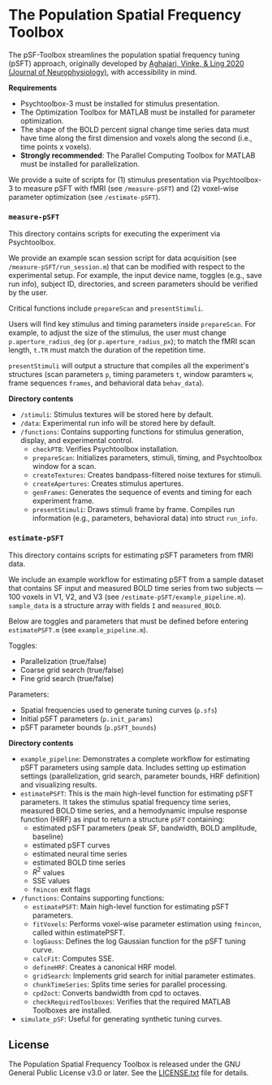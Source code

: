 # The Population Spatial Frequency Toolbox

The pSF-Toolbox streamlines the population spatial frequency tuning (pSFT) approach, originally developed by [Aghajari, Vinke, & Ling 2020 (Journal of Neurophysiology)](https://doi.org/10.1152/jn.00291.2019), with accessibility in mind. 

**Requirements**
- Psychtoolbox-3 must be installed for stimulus presentation.
- The Optimization Toolbox for MATLAB must be installed for parameter optimization.
- The shape of the BOLD percent signal change time series data must have time along the first dimension and voxels along the second (i.e., time points x voxels).
- **Strongly recommended**: The Parallel Computing Toolbox for MATLAB must be installed for parallelization.

We provide a suite of scripts for (1) stimulus presentation via Psychtoolbox-3 to measure pSFT with fMRI (see `/measure-pSFT`) and (2) voxel-wise parameter optimization (see `/estimate-pSFT`). 
 
### `measure-pSFT`
This directory contains scripts for executing the experiment via Psychtoolbox.

We provide an example scan session script for data acquisition (see `/measure-pSFT/run_session.m`) that can be modified with respect to the experimental setup. For example, the input device name, toggles (e.g., save run info), subject ID, directories, and screen parameters should be verified by the user. 

Critical functions include `prepareScan` and `presentStimuli`. 

Users will find key stimulus and timing parameters inside `prepareScan`. For example, to adjust the size of the stimulus, the user must change `p.aperture_radius_deg` (or `p.aperture_radius_px`); to match the fMRI scan length, `t.TR` must match the duration of the repetition time. 

`presentStimuli` will output a structure that compiles all the experiment's structures (scan parameters `p`, timing parameters `t`, window paramters `w`, frame sequences `frames`, and behavioral data `behav_data`).  

**Directory contents**
-   `/stimuli`: Stimulus textures will be stored here by default.
-   `/data`: Experimental run info will be stored here by default.
-   `/functions`: Contains supporting functions for stimulus generation, display, and experimental control.
    -   `checkPTB`: Verifies Psychtoolbox installation.
    -   `prepareScan`: Initializes parameters, stimuli, timing, and Psychtoolbox window for a scan.
    -   `createTextures`: Creates bandpass-filtered noise textures for stimuli.
    -   `createApertures`: Creates stimulus apertures.
    -   `genFrames`: Generates the sequence of events and timing for each experiment frame.
    -   `presentStimuli`: Draws stimuli frame by frame. Compiles run information (e.g., parameters, behavioral data) into struct `run_info`.


### `estimate-pSFT`
This directory contains scripts for estimating pSFT parameters from fMRI data.

We include an example workflow for estimating pSFT from a sample dataset that contains SF input and measured BOLD time series from two subjects — 100 voxels in V1, V2, and V3 (see `/estimate-pSFT/example_pipeline.m`). `sample_data` is a structure array with fields `I` and `measured_BOLD`.

Below are toggles and parameters that must be defined before entering `estimatePSFT.m` (see `example_pipeline.m`).

Toggles:
- Parallelization (true/false)
- Coarse grid search (true/false)
- Fine grid search (true/false)

Parameters:
- Spatial frequencies used to generate tuning curves (`p.sfs`)
- Initial pSFT parameters (`p.init_params`)
- pSFT parameter bounds (`p.pSFT_bounds`)


**Directory contents**
-   `example_pipeline`: Demonstrates a complete workflow for estimating pSFT parameters using sample data. Includes setting up estimation settings (parallelization, grid search, parameter bounds, HRF definition) and visualizing results.
-   `estimatePSFT`: This is the main high-level function for estimating pSFT parameters. 
It takes the stimulus spatial frequency time series, measured BOLD time series, and a hemodynamic impulse response function (HIRF) as input to return a structure `pSFT` containing:
    - estimated pSFT parameters (peak SF, bandwidth, BOLD amplitude, baseline)
    - estimated pSFT curves
    - estimated neural time series
    - estimated BOLD time series
    - $R^2$ values
    - SSE values
    - `fmincon` exit flags
-   `/functions`: Contains supporting functions:
    -   `estimatePSFT`: Main high-level function for estimating pSFT parameters.
    -   `fitVoxels`: Performs voxel-wise parameter estimation using `fmincon`, called within estimatePSFT.
    -   `logGauss`: Defines the log Gaussian function for the pSFT tuning curve.
    -   `calcFit`: Computes SSE.
    -   `defineHRF`: Creates a canonical HRF model.
    -   `gridSearch`: Implements grid search for initial parameter estimates.
    -   `chunkTimeSeries`: Splits time series for parallel processing.
    -   `cpd2oct`: Converts bandwidth from cpd to octaves.
    -   `checkRequiredToolboxes`: Verifies that the required MATLAB Toolboxes are installed.
-   `simulate_pSF`: Useful for generating synthetic tuning curves.


## License

The Population Spatial Frequency Toolbox is released under the GNU General Public License v3.0 or later. See the [LICENSE.txt](LICENSE.txt) file for details.



